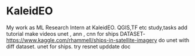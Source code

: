 # KaleidEO
My work as ML Research Intern at KaleidEO.
QGIS,TF etc 
study,tasks
add tutorial make videos
unet , ann , cnn for ships 
DATASET- https://www.kaggle.com/rhammell/ships-in-satellite-imagery
do unet with diff dataset.
unet for ships.
try resnet
upddate doc
